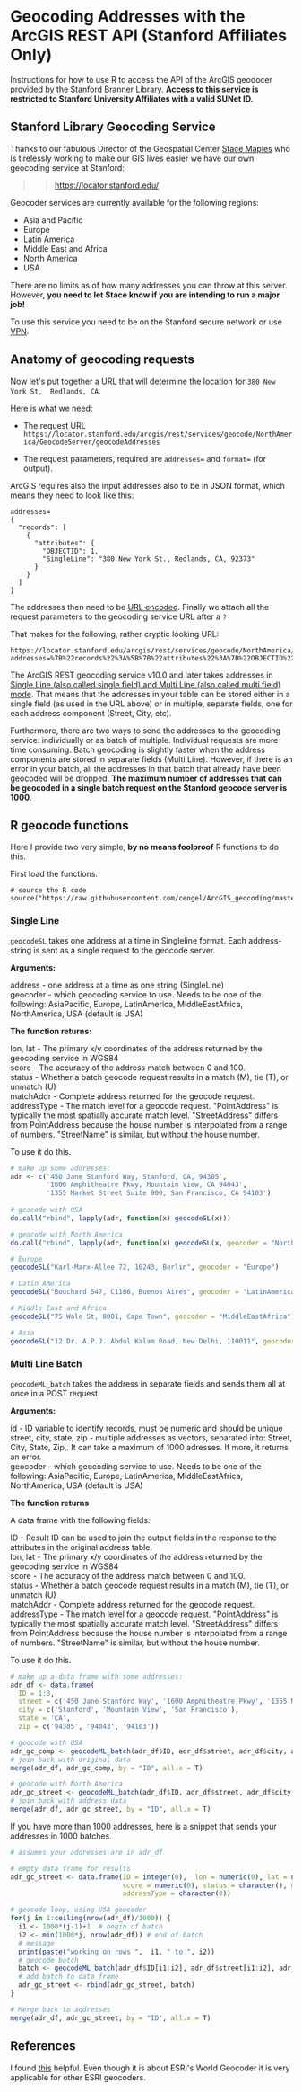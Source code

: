 # Geocoding Addresses with the ArcGIS REST API (Stanford Affiliates Only)

Instructions for how to use R to access the API of the ArcGIS geodocer provided by the Stanford Branner Library. **Access to this service is restricted to Stanford University Affiliates with a valid SUNet ID.**


## Stanford Library Geocoding Service

Thanks to our fabulous Director of the Geospatial Center [Stace Maples](https://library.stanford.edu/people/maples) who is tirelessly working to make our GIS lives easier we have our own geocoding service at Stanford:

>> https://locator.stanford.edu/

Geocoder services are currently available for the following regions:
- Asia and Pacific 
- Europe 
- Latin America 
- Middle East and Africa 
- North America 
- USA 

There are no limits as of how many addresses you can throw at this server. However, **you need to let Stace know if you are intending to run a major job!**

To use this service you need to be on the Stanford secure network or use [VPN](https://uit.stanford.edu/service/vpn/).


## Anatomy of geocoding requests

Now let's put together a URL that will determine the location for `380 New York St,  Redlands, CA`.

Here is what we need:

- The request URL
    `https://locator.stanford.edu/arcgis/rest/services/geocode/NorthAmerica/GeocodeServer/geocodeAddresses`

- The request parameters, required are `addresses=` and `format=` (for output).

ArcGIS requires also the input addresses also to be in JSON format, which means they need to look like this:

    addresses=
    {
      "records": [
        {
          "attributes": {
            "OBJECTID": 1,
            "SingleLine": "380 New York St., Redlands, CA, 92373"
          }
        }
      ]
    }


The addresses then need to be [URL encoded](https://en.wikipedia.org/wiki/Percent-encoding). Finally we attach all the request parameters to the geocoding service URL after a `?`

That makes for the following, rather cryptic looking URL:

    https://locator.stanford.edu/arcgis/rest/services/geocode/NorthAmerica/GeocodeServer/geocodeAddresses?addresses=%7B%22records%22%3A%5B%7B%22attributes%22%3A%7B%22OBJECTID%22%3A1%2C%22SingleLine%22%3A%22380+New+York+St.%2C+Redlands%2CCA%22%7D%7D%5D%7D&f=pjson

The ArcGIS REST geocoding service v10.0 and later takes addresses in [Single Line (also called single field) and Multi Line (also called multi field) mode](http://support.esri.com/technical-article/000011000). That means that the addresses in your table can be stored either in a single field (as used in the URL above) or in multiple, separate fields, one for each address component (Street, City, etc). 

Furthermore, there are two ways to send the addresses to the geocoding service: individually or as batch of multiple. Individual requests are more time consuming. Batch geocoding is slightly faster when the address components are stored in separate fields (Multi Line). However, if there is an error in your batch, all the addresses in that batch that already have been geocoded will be dropped. **The maximum number of addresses that can be geocoded in a single batch request on the Stanford geocode server is 1000**.


## R geocode functions

Here I provide two very simple, **by no means foolproof** R functions to do this. 

First load the functions.

    # source the R code
    source("https://raw.githubusercontent.com/cengel/ArcGIS_geocoding/master/SUL_gcFunctions.R")


### Single Line

`geocodeSL` takes one address at a time in Singleline format. Each address-string is sent as a single request to the geocode server.

**Arguments:**

address - one address at a time as one string (SingleLine)  
geocoder - which geocoding service to use. Needs to be one of the following: AsiaPacific, Europe, LatinAmerica, MiddleEastAfrica, NorthAmerica, USA (default is USA) 

**The function returns:**

lon, lat -    The primary x/y coordinates of the address returned by the geocoding service in WGS84  
score -       The accuracy of the address match between 0 and 100.  
status -      Whether a batch geocode request results in a match (M), tie (T), or unmatch (U)  
matchAddr -   Complete address returned for the geocode request.  
addressType - The match level for a geocode request. "PointAddress" is typically the 
               most spatially accurate match level. "StreetAddress" differs from PointAddress 
               because the house number is interpolated from a range of numbers. "StreetName" is similar,
               but without the house number.   

To use it do this.

```R
# make up some addresses:
adr <- c('450 Jane Stanford Way, Stanford, CA, 94305',
         '1600 Amphitheatre Pkwy, Mountain View, CA 94043',
         '1355 Market Street Suite 900, San Francisco, CA 94103')
         
# geocode with USA
do.call("rbind", lapply(adr, function(x) geocodeSL(x)))

# geocode with North America
do.call("rbind", lapply(adr, function(x) geocodeSL(x, geocoder = "NorthAmerica")))

# Europe
geocodeSL("Karl-Marx-Allee 72, 10243, Berlin", geocoder = "Europe")

# Latin America
geocodeSL("Bouchard 547, C1106, Buenos Aires", geocoder = "LatinAmerica")

# Middle East and Africa 
geocodeSL("75 Wale St, 8001, Cape Town", geocoder = "MiddleEastAfrica")

# Asia
geocodeSL("12 Dr. A.P.J. Abdul Kalam Road, New Delhi, 110011", geocoder = "AsiaPacific")

```

### Multi Line Batch

`geocodeML_batch` takes the address in separate fields and sends them all at once in a POST request.

**Arguments:**

id - ID variable to identify records, must be numeric and should be unique
street, city, state, zip - multiple addresses as vectors, separated into: Street, City, State, Zip,. It can take a maximum of 1000 adresses. If more, it returns an error.  
geocoder - which geocoding service to use. Needs to be one of the following: AsiaPacific, Europe, LatinAmerica, MiddleEastAfrica, NorthAmerica, USA (default is USA)  


**The function returns** 

A data frame with the following fields:

ID -          Result ID can be used to join the output fields in the response to the attributes 
               in the original address table.  
lon, lat -    The primary x/y coordinates of the address returned by the geocoding service in WGS84  
score -       The accuracy of the address match between 0 and 100.  
status -      Whether a batch geocode request results in a match (M), tie (T), or unmatch (U)  
matchAddr -   Complete address returned for the geocode request.  
addressType - The match level for a geocode request. "PointAddress" is typically the 
               most spatially accurate match level. "StreetAddress" differs from PointAddress 
               because the house number is interpolated from a range of numbers. "StreetName" is similar,
               but without the house number.  


To use it do this.

``` R
# make up a data frame with some addresses:
adr_df <- data.frame(
  ID = 1:3,
  street = c('450 Jane Stanford Way', '1600 Amphitheatre Pkwy', '1355 Market Street Suite 900'), 
  city = c('Stanford', 'Mountain View', 'San Francisco'), 
  state = 'CA', 
  zip = c('94305', '94043', '94103'))

# geocode with USA
adr_gc_comp <- geocodeML_batch(adr_df$ID, adr_df$street, adr_df$city, adr_df$state, adr_df$zip)
# join back with original data
merge(adr_df, adr_gc_comp, by = "ID", all.x = T)

# geocode with North America
adr_gc_street <- geocodeML_batch(adr_df$ID, adr_df$street, adr_df$city, adr_df$state, adr_df$zip, geocoder = "NorthAmerica")
# join back with address data
merge(adr_df, adr_gc_street, by = "ID", all.x = T)
```

If you have more than 1000 addresses, here is a snippet that sends your addresses in 1000 batches.

``` R
# assumes your addresses are in adr_df

# empty data frame for results
adr_gc_street <- data.frame(ID = integer(0),  lon = numeric(0), lat = numeric(0),
                            score = numeric(0), status = character(), matchAddr= character(0),
                            addressType = character(0))

# geocode loop, using USA geocoder
for(j in 1:ceiling(nrow(adr_df)/1000)) {
  i1 <- 1000*(j-1)+1  # begin of batch
  i2 <- min(1000*j, nrow(adr_df)) # end of batch
  # message
  print(paste("working on rows ",  i1, " to ", i2))
  # geocode batch
  batch <- geocodeML_batch(adr_df$ID[i1:i2], adr_df$street[i1:i2], adr_df$city[i1:i2], adr_df$state[i1:i2], adr_df$zip[i1:i2])
  # add batch to data frame
  adr_gc_street <- rbind(adr_gc_street, batch)
}

# Merge back to addresses
merge(adr_df, adr_gc_street, by = "ID", all.x = T)
```


## References

I found [this](https://developers.arcgis.com/rest/geocode/api-reference/geocoding-geocode-addresses.htm) helpful. Even though it is about ESRI's World Geocoder it is very applicable for other ESRI geocoders.
